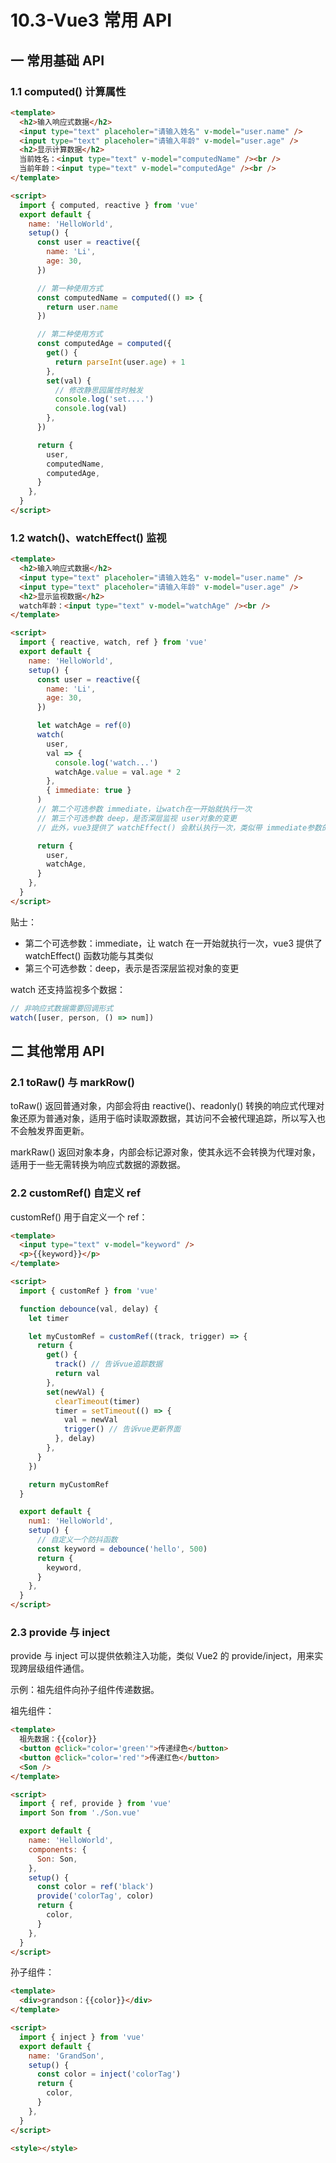 # 10.3-Vue3 常用 API

## 一 常用基础 API

### 1.1 computed() 计算属性

```html
<template>
  <h2>输入响应式数据</h2>
  <input type="text" placeholer="请输入姓名" v-model="user.name" />
  <input type="text" placeholer="请输入年龄" v-model="user.age" />
  <h2>显示计算数据</h2>
  当前姓名：<input type="text" v-model="computedName" /><br />
  当前年龄：<input type="text" v-model="computedAge" /><br />
</template>

<script>
  import { computed, reactive } from 'vue'
  export default {
    name: 'HelloWorld',
    setup() {
      const user = reactive({
        name: 'Li',
        age: 30,
      })

      // 第一种使用方式
      const computedName = computed(() => {
        return user.name
      })

      // 第二种使用方式
      const computedAge = computed({
        get() {
          return parseInt(user.age) + 1
        },
        set(val) {
          // 修改静思园属性时触发
          console.log('set....')
          console.log(val)
        },
      })

      return {
        user,
        computedName,
        computedAge,
      }
    },
  }
</script>
```

### 1.2 watch()、watchEffect() 监视

```html
<template>
  <h2>输入响应式数据</h2>
  <input type="text" placeholer="请输入姓名" v-model="user.name" />
  <input type="text" placeholer="请输入年龄" v-model="user.age" />
  <h2>显示监视数据</h2>
  watch年龄：<input type="text" v-model="watchAge" /><br />
</template>

<script>
  import { reactive, watch, ref } from 'vue'
  export default {
    name: 'HelloWorld',
    setup() {
      const user = reactive({
        name: 'Li',
        age: 30,
      })

      let watchAge = ref(0)
      watch(
        user,
        val => {
          console.log('watch...')
          watchAge.value = val.age * 2
        },
        { immediate: true }
      )
      // 第二个可选参数 immediate，让watch在一开始就执行一次
      // 第三个可选参数 deep，是否深层监视 user对象的变更
      // 此外，vue3提供了 watchEffect() 会默认执行一次，类似带 immediate参数的watch

      return {
        user,
        watchAge,
      }
    },
  }
</script>
```

贴士：

- 第二个可选参数：immediate，让 watch 在一开始就执行一次，vue3 提供了 watchEffect() 函数功能与其类似
- 第三个可选参数：deep，表示是否深层监视对象的变更

watch 还支持监视多个数据：

```js
// 非响应式数据需要回调形式
watch([user, person, () => num])
```

## 二 其他常用 API

### 2.1 toRaw() 与 markRow()

toRaw() 返回普通对象，内部会将由 reactive()、readonly() 转换的响应式代理对象还原为普通对象，适用于临时读取源数据，其访问不会被代理追踪，所以写入也不会触发界面更新。

markRaw() 返回对象本身，内部会标记源对象，使其永远不会转换为代理对象，适用于一些无需转换为响应式数据的源数据。

### 2.2 customRef() 自定义 ref

customRef() 用于自定义一个 ref：

```html
<template>
  <input type="text" v-model="keyword" />
  <p>{{keyword}}</p>
</template>

<script>
  import { customRef } from 'vue'

  function debounce(val, delay) {
    let timer

    let myCustomRef = customRef((track, trigger) => {
      return {
        get() {
          track() // 告诉vue追踪数据
          return val
        },
        set(newVal) {
          clearTimeout(timer)
          timer = setTimeout(() => {
            val = newVal
            trigger() // 告诉vue更新界面
          }, delay)
        },
      }
    })

    return myCustomRef
  }

  export default {
    num1: 'HelloWorld',
    setup() {
      // 自定义一个防抖函数
      const keyword = debounce('hello', 500)
      return {
        keyword,
      }
    },
  }
</script>
```

### 2.3 provide 与 inject

provide 与 inject 可以提供依赖注入功能，类似 Vue2 的 provide/inject，用来实现跨层级组件通信。

示例：祖先组件向孙子组件传递数据。

祖先组件：

```html
<template>
  祖先数据：{{color}}
  <button @click="color='green'">传递绿色</button>
  <button @click="color='red'">传递红色</button>
  <Son />
</template>

<script>
  import { ref, provide } from 'vue'
  import Son from './Son.vue'

  export default {
    name: 'HelloWorld',
    components: {
      Son: Son,
    },
    setup() {
      const color = ref('black')
      provide('colorTag', color)
      return {
        color,
      }
    },
  }
</script>
```

孙子组件：

```html
<template>
  <div>grandson：{{color}}</div>
</template>

<script>
  import { inject } from 'vue'
  export default {
    name: 'GrandSon',
    setup() {
      const color = inject('colorTag')
      return {
        color,
      }
    },
  }
</script>

<style></style>
```
